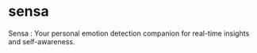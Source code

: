 # sensa
 Sensa :  Your personal emotion detection companion for real-time insights and self-awareness.
